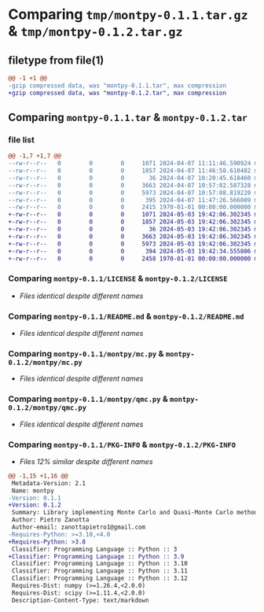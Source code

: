 # Comparing `tmp/montpy-0.1.1.tar.gz` & `tmp/montpy-0.1.2.tar.gz`

## filetype from file(1)

```diff
@@ -1 +1 @@
-gzip compressed data, was "montpy-0.1.1.tar", max compression
+gzip compressed data, was "montpy-0.1.2.tar", max compression
```

## Comparing `montpy-0.1.1.tar` & `montpy-0.1.2.tar`

### file list

```diff
@@ -1,7 +1,7 @@
--rw-r--r--   0        0        0     1071 2024-04-07 11:11:46.590924 montpy-0.1.1/LICENSE
--rw-r--r--   0        0        0     1857 2024-04-07 11:46:58.610482 montpy-0.1.1/README.md
--rw-r--r--   0        0        0       36 2024-04-07 10:20:45.618460 montpy-0.1.1/montpy/__init__.py
--rw-r--r--   0        0        0     3663 2024-04-07 10:57:02.587328 montpy-0.1.1/montpy/mc.py
--rw-r--r--   0        0        0     5973 2024-04-07 10:57:08.819220 montpy-0.1.1/montpy/qmc.py
--rw-r--r--   0        0        0      395 2024-04-07 11:47:26.566089 montpy-0.1.1/pyproject.toml
--rw-r--r--   0        0        0     2415 1970-01-01 00:00:00.000000 montpy-0.1.1/PKG-INFO
+-rw-r--r--   0        0        0     1071 2024-05-03 19:42:06.302345 montpy-0.1.2/LICENSE
+-rw-r--r--   0        0        0     1857 2024-05-03 19:42:06.302345 montpy-0.1.2/README.md
+-rw-r--r--   0        0        0       36 2024-05-03 19:42:06.302345 montpy-0.1.2/montpy/__init__.py
+-rw-r--r--   0        0        0     3663 2024-05-03 19:42:06.302345 montpy-0.1.2/montpy/mc.py
+-rw-r--r--   0        0        0     5973 2024-05-03 19:42:06.302345 montpy-0.1.2/montpy/qmc.py
+-rw-r--r--   0        0        0      394 2024-05-03 19:42:34.555806 montpy-0.1.2/pyproject.toml
+-rw-r--r--   0        0        0     2458 1970-01-01 00:00:00.000000 montpy-0.1.2/PKG-INFO
```

### Comparing `montpy-0.1.1/LICENSE` & `montpy-0.1.2/LICENSE`

 * *Files identical despite different names*

### Comparing `montpy-0.1.1/README.md` & `montpy-0.1.2/README.md`

 * *Files identical despite different names*

### Comparing `montpy-0.1.1/montpy/mc.py` & `montpy-0.1.2/montpy/mc.py`

 * *Files identical despite different names*

### Comparing `montpy-0.1.1/montpy/qmc.py` & `montpy-0.1.2/montpy/qmc.py`

 * *Files identical despite different names*

### Comparing `montpy-0.1.1/PKG-INFO` & `montpy-0.1.2/PKG-INFO`

 * *Files 12% similar despite different names*

```diff
@@ -1,15 +1,16 @@
 Metadata-Version: 2.1
 Name: montpy
-Version: 0.1.1
+Version: 0.1.2
 Summary: Library implementing Monte Carlo and Quasi-Monte Carlo methods for integral evaluation
 Author: Pietro Zanotta
 Author-email: zanottapietro1@gmail.com
-Requires-Python: >=3.10,<4.0
+Requires-Python: >3.8
 Classifier: Programming Language :: Python :: 3
+Classifier: Programming Language :: Python :: 3.9
 Classifier: Programming Language :: Python :: 3.10
 Classifier: Programming Language :: Python :: 3.11
 Classifier: Programming Language :: Python :: 3.12
 Requires-Dist: numpy (>=1.26.4,<2.0.0)
 Requires-Dist: scipy (>=1.11.4,<2.0.0)
 Description-Content-Type: text/markdown
```

